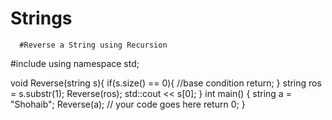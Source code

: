 # Strings

      #Reverse a String using Recursion
#include <iostream>
using namespace std;

void Reverse(string s){
    if(s.size() == 0){ //base condition
        return;
    }
    string ros = s.substr(1);
    Reverse(ros);
    std::cout << s[0];
}
int main() {
    string a = "Shohaib";
    Reverse(a);
	// your code goes here
	return 0;
}

